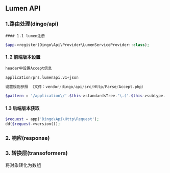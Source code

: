 ##  Lumen API

### 1.路由处理(dingo/api)
	#### 1.1 lumen注册

```php
$app->register(Dingo\Api\Provider\LumenServiceProvider::class);
```



#### 1. 2 前端版本设置

```php
header中设置Accept信息

application/prs.lumenapi.v1+json

设置规则参照 （文件：vendor/dingo/api/src/Http/Parse/Accept.php）

$pattern = '/application\/'.$this->standardsTree.'\.('.$this->subtype.')\.([\w\d\.\-]+)\+([\w]+)/';
```



#### 1.3 后端版本获取

```php
$request = app('Dingo\Api\Http\Request');
dd($request->version());
```



### 2. 响应(response)

### 3. 转换层(transoformers)
 将对象转化为数组

